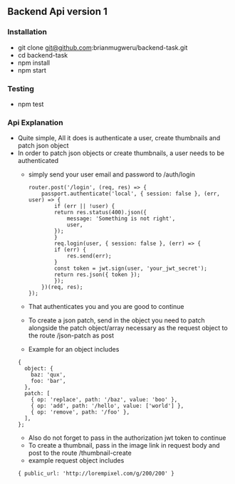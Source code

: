 ## Backend Api version 1
### Installation
- git clone git@github.com:brianmugweru/backend-task.git
- cd backend-task
- npm install
- npm start

### Testing
- npm test

### Api Explanation
- Quite simple, All it does is authenticate a user, create thumbnails and patch json object
- In order to patch json objects or create thumbnails, a user needs to be authenticated
    - simply send your user email and password to /auth/login
        ```
        router.post('/login', (req, res) => {
            passport.authenticate('local', { session: false }, (err, user) => {
                if (err || !user) {
                return res.status(400).json({
                    message: 'Something is not right',
                    user,
                });
                }
                req.login(user, { session: false }, (err) => {
                if (err) {
                    res.send(err);
                }
                const token = jwt.sign(user, 'your_jwt_secret');
                return res.json({ token });
                });
            })(req, res);
        });
        ```
    - That authenticates you and you are good to continue

    - To create a json patch, send in the object you need to patch alongside the patch object/array necessary as the request object to the route /json-patch as post
    - Example for an object includes
    ```
    {
      object: {
        baz: 'qux',
        foo: 'bar',
      },
      patch: [
        { op: 'replace', path: '/baz', value: 'boo' },
        { op: 'add', path: '/hello', value: ['world'] },
        { op: 'remove', path: '/foo' },
      ],
    };
    ```
    - Also do not forget to pass in the authorization jwt token to continue
    - To create a thumbnail, pass in the image link in request body and post to the route /thumbnail-create
    - example request object includes
    ```
    { public_url: 'http://lorempixel.com/g/200/200' }

    ```
    
